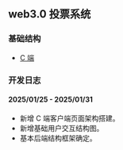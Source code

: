 ## web3.0 投票系统

### 基础结构

- [C 端](./client/)

### 开发日志

#### 2025/01/25 - 2025/01/31

- 新增 C 端客户端页面架构搭建。
- 新增基础用户交互结构图。
- 基本后端结构框架确定。
